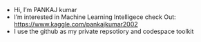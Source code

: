 - Hi, I’m PANKAJ kumar
- I’m interested in Machine Learning Intelligece check Out: https://www.kaggle.com/pankajkumar2002
- I use the github as my private repsotiory and codespace toolkit
